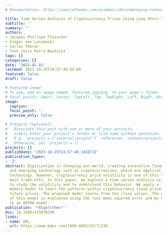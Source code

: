 ```yaml
---
# Documentation: https://sourcethemes.com/academic/docs/managing-content/

title: Time Series Analysis of Cryptocurrency Prices Using Long Short-Term Memory
subtitle: ''
summary: ''
authors:
- Jacques Phillipe Fleischer
- Gregor von Laszewski
- Carlos Theran
- Yohn Jairo Parra Bautista
tags: []
categories: []
date: '2022-01-01'
lastmod: 2023-10-25T10:57:48-04:00
featured: false
draft: false

# Featured image
# To use, add an image named `featured.jpg/png` to your page's folder.
# Focal points: Smart, Center, TopLeft, Top, TopRight, Left, Right, BottomLeft, Bottom, BottomRight.
image:
  caption: ''
  focal_point: ''
  preview_only: false

# Projects (optional).
#   Associate this post with one or more of your projects.
#   Simply enter your project's folder or file name without extension.
#   E.g. `projects = ["internal-project"]` references `content/project/deep-learning/index.md`.
#   Otherwise, set `projects = []`.
projects: []
publishDate: '2023-10-25T14:57:48.241873Z'
publication_types:
- '2'
abstract: Digitization is changing our world, creating innovative finance channels
  and emerging technology such as cryptocurrencies, which are applications of blockchain
  technology. However, cryptocurrency price volatility is one of this technology&rsquo;s
  main trade-offs. In this paper, we explore a time series analysis using deep learning
  to study the volatility and to understand this behavior. We apply a long short-term
  memory model to learn the patterns within cryptocurrency close prices and to predict
  future prices. The proposed model learns from the close values. The performance
  of this model is evaluated using the root-mean-squared error and by comparing it
  to an ARIMA model.
publication: '*Algorithms*'
doi: 10.3390/a15070230
links:
- name: URL
  url: https://www.mdpi.com/1999-4893/15/7/230
---
```

